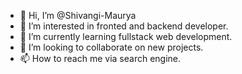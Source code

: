 - 👋 Hi, I’m @Shivangi-Maurya
- 👀 I’m interested in fronted and backend developer.
- 🌱 I’m currently learning fullstack web development.
- 💞️ I’m looking to collaborate on new projects.
- 📫 How to reach me via search engine.

<!---
Shivangi-Maurya/Shivangi-Maurya is a ✨ special ✨ repository because its `README.md` (this file) appears on your GitHub profile.
You can click the Preview link to take a look at your changes.
--->
